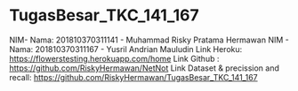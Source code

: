 # TugasBesar_TKC_141_167
NIM- Nama: 201810370311141 - Muhammad Risky Pratama Hermawan 
NIM - Nama: 201810370311167 - Yusril Andrian Mauludin 
Link Heroku: https://flowerstesting.herokuapp.com/home
Link Github : https://github.com/RiskyHermawan/NetNot
Link Dataset & precission and recall: https://github.com/RiskyHermawan/TugasBesar_TKC_141_167
